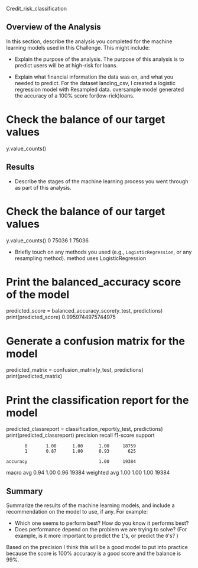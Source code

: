  Credit_risk_classification
 ## Overview of the Analysis

In this section, describe the analysis you completed for the machine learning models used in this Challenge. This might include:

* Explain the purpose of the analysis.
  The purpose of this analysis is to predict users will be at high-risk for loans.
  
* Explain what financial information the data was on, and what you needed to predict.
  For the dataset landing_csv, I created a logistic regression model with Resampled data. oversample  model generated the accuracy of a 100% score
  for(low-rick)loans.
# Check the balance of our target values
y.value_counts()


  ## Results
* Describe the stages of the machine learning process you went through as part of this analysis.
 # Check the balance of our target values
y.value_counts()
0    75036
1    75036
* Briefly touch on any methods you used (e.g., `LogisticRegression`, or any resampling method).
   method uses LogisticRegression

# Print the balanced_accuracy score of the model 
predicted_score = balanced_accuracy_score(y_test, predictions)
print(predicted_score)
0.9959744975744975
# Generate a confusion matrix for the model
predicted_matrix = confusion_matrix(y_test, predictions)
print(predicted_matrix)

# Print the classification report for the model
predicted_classreport = classification_report(y_test, predictions)
print(predicted_classreport)
              precision    recall  f1-score   support

           0       1.00      1.00      1.00     18759
           1       0.87      1.00      0.93       625

    accuracy                           1.00     19384
   macro avg       0.94      1.00      0.96     19384
weighted avg       1.00      1.00      1.00     19384

## Summary

Summarize the results of the machine learning models, and include a recommendation on the model to use, if any. For example:
* Which one seems to perform best? How do you know it performs best?
* Does performance depend on the problem we are trying to solve? (For example, is it more important to predict the `1`'s, or predict the `0`'s? )
  
Based on the precision I think this will be a good  model to put into practice because the score is 100% accuracy is a good score and the balance is 99%.
